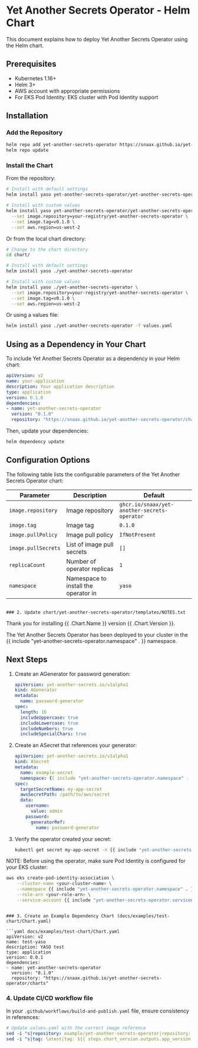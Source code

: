 # Yet Another Secrets Operator - Helm Chart

This document explains how to deploy Yet Another Secrets Operator using the Helm chart.

## Prerequisites

- Kubernetes 1.16+
- Helm 3+
- AWS account with appropriate permissions
- For EKS Pod Identity: EKS cluster with Pod Identity support

## Installation

### Add the Repository

```bash
helm repo add yet-another-secrets-operator https://snaax.github.io/yet-another-secrets-operator/charts
helm repo update
```

### Install the Chart

From the repository:

```bash
# Install with default settings
helm install yaso yet-another-secrets-operator/yet-another-secrets-operator

# Install with custom values
helm install yaso yet-another-secrets-operator/yet-another-secrets-operator \
  --set image.repository=your-registry/yet-another-secrets-operator \
  --set image.tag=v0.1.0 \
  --set aws.region=us-west-2
```

Or from the local chart directory:

```bash
# Change to the chart directory
cd chart/

# Install with default settings
helm install yaso ./yet-another-secrets-operator

# Install with custom values
helm install yaso ./yet-another-secrets-operator \
  --set image.repository=your-registry/yet-another-secrets-operator \
  --set image.tag=v0.1.0 \
  --set aws.region=us-west-2
```

Or using a values file:

```bash
helm install yaso ./yet-another-secrets-operator -f values.yaml
```

## Using as a Dependency in Your Chart

To include Yet Another Secrets Operator as a dependency in your Helm chart:

```yaml
apiVersion: v2
name: your-application
description: Your application description
type: application
version: 0.1.0
dependencies:
- name: yet-another-secrets-operator
  version: "0.1.0"
  repository: "https://snaax.github.io/yet-another-secrets-operator/charts"
```

Then, update your dependencies:

```bash
helm dependency update
```

## Configuration Options

The following table lists the configurable parameters of the Yet Another Secrets Operator chart:

| Parameter | Description | Default |
|-----------|-------------|---------|
| `image.repository` | Image repository | `ghcr.io/snaax/yet-another-secrets-operator` |
| `image.tag` | Image tag | `0.1.0` |
| `image.pullPolicy` | Image pull policy | `IfNotPresent` |
| `image.pullSecrets` | List of image pull secrets | `[]` |
| `replicaCount` | Number of operator replicas | `1` |
| `namespace` | Namespace to install the operator in | `yaso` |
```

### 2. Update chart/yet-another-secrets-operator/templates/NOTES.txt

```
Thank you for installing {{ .Chart.Name }} version {{ .Chart.Version }}.

The Yet Another Secrets Operator has been deployed to your cluster in the {{ include "yet-another-secrets-operator.namespace" . }} namespace.

## Next Steps

1. Create an AGenerator for password generation:

   ```yaml
   apiVersion: yet-another-secrets.io/v1alpha1
   kind: AGenerator
   metadata:
     name: password-generator
   spec:
     length: 16
     includeUppercase: true
     includeLowercase: true
     includeNumbers: true
     includeSpecialChars: true
   ```

2. Create an ASecret that references your generator:

   ```yaml
   apiVersion: yet-another-secrets.io/v1alpha1
   kind: ASecret
   metadata:
     name: example-secret
     namespace: {{ include "yet-another-secrets-operator.namespace" . }}
   spec:
     targetSecretName: my-app-secret
     awsSecretPath: /path/to/aws/secret
     data:
       username:
         value: admin
       password:
         generatorRef:
           name: password-generator
   ```

3. Verify the operator created your secret:

   ```bash
   kubectl get secret my-app-secret -n {{ include "yet-another-secrets-operator.namespace" . }}
   ```

NOTE: Before using the operator, make sure Pod Identity is configured for your EKS cluster:

```bash
aws eks create-pod-identity-association \
    --cluster-name <your-cluster-name> \
    --namespace {{ include "yet-another-secrets-operator.namespace" . }} \
    --role-arn <your-role-arn> \
    --service-account {{ include "yet-another-secrets-operator.serviceAccountName" . }}
```
```

### 3. Create an Example Dependency Chart (docs/examples/test-chart/Chart.yaml)

```yaml docs/examples/test-chart/Chart.yaml
apiVersion: v2
name: test-yaso
description: YASO test
type: application
version: 0.0.1
dependencies:
- name: yet-another-secrets-operator
  version: "0.1.0"
  repository: "https://snaax.github.io/yet-another-secrets-operator/charts"
```

### 4. Update CI/CD workflow file

In your `.github/workflows/build-and-publish.yaml` file, ensure consistency in references:

```yaml .github/workflows/build-and-publish.yaml
# Update values.yaml with the correct image reference
sed -i "s|repository: example/yet-another-secrets-operator|repository: ${{ env.REGISTRY }}/${{ env.IMAGE_NAME }}|g" chart/yet-another-secrets-operator/values.yaml
sed -i "s|tag: latest|tag: ${{ steps.chart_version.outputs.app_version }}|g" chart/yet-another-secrets-operator/values.yaml